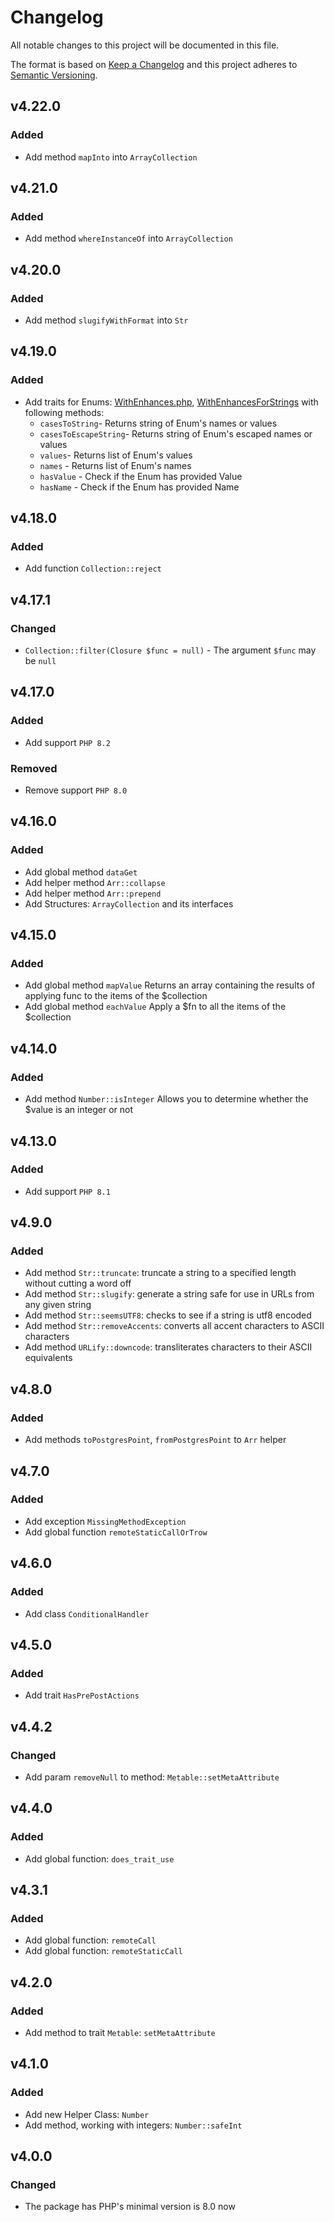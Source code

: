 # Changelog

All notable changes to this project will be documented in this file.

The format is based on [Keep a Changelog][keepachangelog] and this project adheres to [Semantic Versioning][semver].

## v4.22.0

### Added

- Add method `mapInto` into `ArrayCollection`

## v4.21.0

### Added

- Add method `whereInstanceOf` into `ArrayCollection`

## v4.20.0

### Added

- Add method `slugifyWithFormat` into `Str`

## v4.19.0

### Added

- Add traits for
  Enums: [WithEnhances.php](./src/Enums/WithEnhances.php), [WithEnhancesForStrings](./src/Enums/WithEnhancesForStrings.php)
  with following methods:
  - `casesToString`- Returns string of Enum's names or values
  - `casesToEscapeString`- Returns string of Enum's escaped names or values
  - `values`- Returns list of Enum's values
  - `names` - Returns list of Enum's names
  - `hasValue` - Check if the Enum has provided Value
  - `hasName` - Check if the Enum has provided Name

## v4.18.0

### Added

- Add function `Collection::reject`

## v4.17.1

### Changed

- `Collection::filter(Closure $func = null)` - The argument `$func` may be `null`

## v4.17.0

### Added

- Add support `PHP 8.2`

### Removed

- Remove support `PHP 8.0`

## v4.16.0

### Added

- Add global method `dataGet`
- Add helper method `Arr::collapse`
- Add helper method `Arr::prepend`
- Add Structures: `ArrayCollection` and its interfaces

## v4.15.0

### Added

- Add global method `mapValue` Returns an array containing the results of applying func to the items of the $collection
- Add global method `eachValue` Apply a $fn to all the items of the $collection

## v4.14.0

### Added

- Add method `Number::isInteger` Allows you to determine whether the $value is an integer or not

## v4.13.0

### Added

- Add support `PHP 8.1`

## v4.9.0

### Added

- Add method `Str::truncate`: truncate a string to a specified length without cutting a word off
- Add method `Str::slugify`: generate a string safe for use in URLs from any given string
- Add method `Str::seemsUTF8`: checks to see if a string is utf8 encoded
- Add method `Str::removeAccents`: converts all accent characters to ASCII characters
- Add method `URLify::downcode`: transliterates characters to their ASCII equivalents

## v4.8.0

### Added

- Add methods `toPostgresPoint`, `fromPostgresPoint` to `Arr` helper

## v4.7.0

### Added

- Add exception `MissingMethodException`
- Add global function `remoteStaticCallOrTrow`

## v4.6.0

### Added

- Add class `ConditionalHandler`

## v4.5.0

### Added

- Add trait `HasPrePostActions`

## v4.4.2

### Changed

- Add param `removeNull` to method: `Metable::setMetaAttribute`

## v4.4.0

### Added

- Add global function: `does_trait_use`

## v4.3.1

### Added

- Add global function: `remoteCall`
- Add global function: `remoteStaticCall`

## v4.2.0

### Added

- Add method to trait `Metable`: `setMetaAttribute`

## v4.1.0

### Added

- Add new Helper Class: `Number`
- Add method, working with integers: `Number::safeInt`

## v4.0.0

### Changed

- The package has PHP's minimal version is 8.0 now

[keepachangelog]:https://keepachangelog.com/en/1.0.0/

[semver]:https://semver.org/spec/v2.0.0.html
